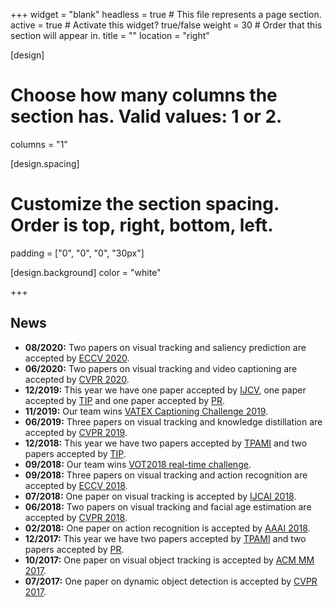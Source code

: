 +++
widget = "blank"
headless = true  # This file represents a page section.
active = true  # Activate this widget? true/false
weight = 30  # Order that this section will appear in.
title = ""
location = "right"

[design]
  # Choose how many columns the section has. Valid values: 1 or 2.
  columns = "1"

[design.spacing]
  # Customize the section spacing. Order is top, right, bottom, left.
  padding = ["0", "0", "0", "30px"]

[design.background]
  color = "white"

+++

## **News**
- **08/2020:** Two papers on visual tracking and saliency prediction are accepted by [ECCV 2020](https://eccv2020.eu/).
- **06/2020:** Two papers on visual tracking and video captioning are accepted by [CVPR 2020](http://cvpr2020.thecvf.com/).
- **12/2019:** This year we have one paper accepted by [IJCV](https://www.springer.com/journal/11263), one paper accepted by [TIP](https://ieeexplore.ieee.org/xpl/RecentIssue.jsp?punumber=83) and one paper accepted by [PR](https://www.journals.elsevier.com/pattern-recognition).
- **11/2019:** Our team wins [VATEX Captioning Challenge 2019](https://arxiv.org/pdf/1910.05752.pdf).
- **06/2019:** Three papers on visual tracking and knowledge distillation are accepted by [CVPR 2019](https://cvpr2019.thecvf.com/).
- **12/2018:** This year we have two papers accepted by [TPAMI](https://ieeexplore.ieee.org/xpl/RecentIssue.jsp?punumber=34) and two papers accepted by [TIP](https://ieeexplore.ieee.org/xpl/RecentIssue.jsp?punumber=83).
- **09/2018:** Our team wins [VOT2018 real-time challenge](https://www.votchallenge.net/vot2018/).
- **09/2018:** Three papers on visual tracking and action recognition are accepted by [ECCV 2018](https://eccv2018.org/).
- **07/2018:** One paper on visual tracking is accepted by [IJCAI 2018](https://www.ijcai-18.org/).
- **06/2018:** Two papers on visual tracking and facial age estimation are accepted by [CVPR 2018](https://cvpr2018.thecvf.com/).
- **02/2018:** One paper on action recognition is accepted by [AAAI 2018](https://aaai.org/Conferences/AAAI-18/).
- **12/2017:** This year we have two papers accepted by [TPAMI](https://ieeexplore.ieee.org/xpl/RecentIssue.jsp?punumber=34) and two papers accepted by [PR](https://www.journals.elsevier.com/pattern-recognition).
- **10/2017:** One paper on visual object tracking is accepted by [ACM MM 2017](http://2017.acmmm.org/).
- **07/2017:** One paper on dynamic object detection is accepted by [CVPR 2017](https://cvpr2017.thecvf.com/).
